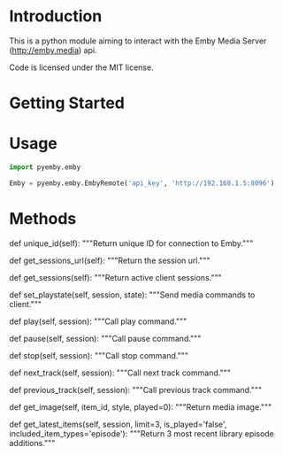 # Introduction

This is a python module aiming to interact with the Emby Media Server (http://emby.media) api.

Code is licensed under the MIT license.

Getting Started
===============

# Usage

```python
import pyemby.emby

Emby = pyemby.emby.EmbyRemote('api_key', 'http://192.168.1.5:8096')
```

# Methods

def unique_id(self):
"""Return unique ID for connection to Emby."""

def get_sessions_url(self):
"""Return the session url."""

def get_sessions(self):
"""Return active client sessions."""

def set_playstate(self, session, state):
"""Send media commands to client."""
       
def play(self, session):
"""Call play command."""

def pause(self, session):
"""Call pause command."""

def stop(self, session):
"""Call stop command."""

def next_track(self, session):
"""Call next track command."""

def previous_track(self, session):
"""Call previous track command."""

def get_image(self, item_id, style, played=0):
"""Return media image."""

def get_latest_items(self, session, limit=3, is_played='false', included_item_types='episode'):
"""Return 3 most recent library episode additions."""
